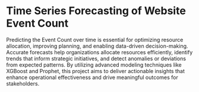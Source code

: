 # Time Series Forecasting of Website Event Count

Predicting the Event Count over time is essential for optimizing resource allocation, improving planning, and enabling data-driven decision-making. Accurate forecasts help organizations allocate resources efficiently, identify trends that inform strategic initiatives, and detect anomalies or deviations from expected patterns. By utilizing advanced modeling techniques like XGBoost and Prophet, this project aims to deliver actionable insights that enhance operational effectiveness and drive meaningful outcomes for stakeholders.
